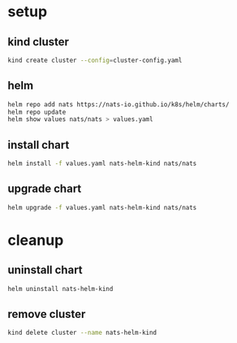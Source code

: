 # setup

## kind cluster

```sh
kind create cluster --config=cluster-config.yaml
```

## helm

```sh
helm repo add nats https://nats-io.github.io/k8s/helm/charts/
helm repo update
helm show values nats/nats > values.yaml
```

## install chart

```sh
helm install -f values.yaml nats-helm-kind nats/nats
```

## upgrade chart

```sh
helm upgrade -f values.yaml nats-helm-kind nats/nats
```

# cleanup

## uninstall chart

```sh
helm uninstall nats-helm-kind
```

## remove cluster

```sh
kind delete cluster --name nats-helm-kind
```
